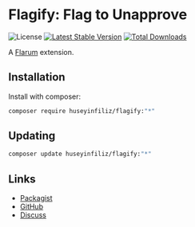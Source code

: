 # Flagify: Flag to Unapprove

![License](https://img.shields.io/badge/license-GPL-blue.svg) [![Latest Stable Version](https://img.shields.io/packagist/v/huseyinfiliz/flagify.svg)](https://packagist.org/packages/huseyinfiliz/flagify) [![Total Downloads](https://img.shields.io/packagist/dt/huseyinfiliz/profile-cards.svg)](https://packagist.org/packages/huseyinfiliz/flagify)

A [Flarum](http://flarum.org) extension.

## Installation

Install with composer:

```sh
composer require huseyinfiliz/flagify:"*"
```

## Updating

```sh
composer update huseyinfiliz/flagify:"*"
```

## Links

- [Packagist](https://packagist.org/packages/huseyinfiliz/flagify)
- [GitHub](https://github.com/huseyinfiliz/flagify)
- [Discuss](https://discuss.flarum.org/)
